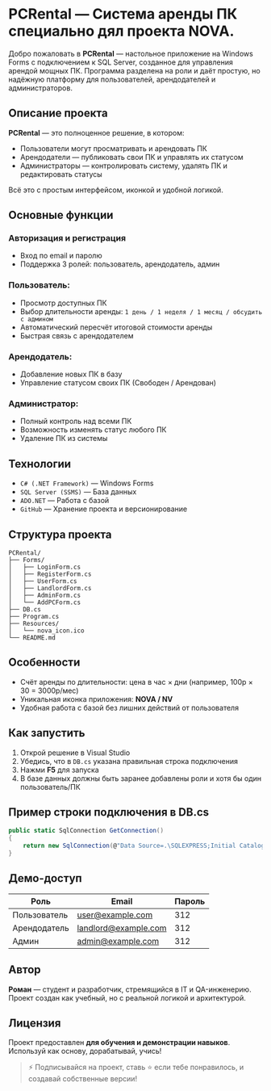 # PCRental — Система аренды ПК специально дял проекта NOVA.

Добро пожаловать в **PCRental** — настольное приложение на Windows Forms с подключением к SQL Server, созданное для управления арендой мощных ПК. Программа разделена на роли и даёт простую, но надёжную платформу для пользователей, арендодателей и администраторов.

## Описание проекта

**PCRental** — это полноценное решение, в котором:
- Пользователи могут просматривать и арендовать ПК
- Арендодатели — публиковать свои ПК и управлять их статусом
- Администраторы — контролировать систему, удалять ПК и редактировать статусы

Всё это с простым интерфейсом, иконкой и удобной логикой.

## Основные функции

### Авторизация и регистрация
- Вход по email и паролю
- Поддержка 3 ролей: пользователь, арендодатель, админ

### Пользователь:
- Просмотр доступных ПК
- Выбор длительности аренды: `1 день / 1 неделя / 1 месяц / обсудить с админом`
- Автоматический пересчёт итоговой стоимости аренды
- Быстрая связь с арендодателем

### Арендодатель:
- Добавление новых ПК в базу
- Управление статусом своих ПК (Свободен / Арендован)

### Администратор:
- Полный контроль над всеми ПК
- Возможность изменять статус любого ПК
- Удаление ПК из системы

## Технологии

- `C# (.NET Framework)` — Windows Forms
- `SQL Server (SSMS)` — База данных
- `ADO.NET` — Работа с базой
- `GitHub` — Хранение проекта и версионирование

## Структура проекта

```
PCRental/
├── Forms/
│   ├── LoginForm.cs
│   ├── RegisterForm.cs
│   ├── UserForm.cs
│   ├── LandlordForm.cs
│   ├── AdminForm.cs
│   └── AddPCForm.cs
├── DB.cs
├── Program.cs
├── Resources/
│   └── nova_icon.ico
└── README.md
```

## Особенности

- Счёт аренды по длительности: цена в час × дни (например, 100р × 30 = 3000р/мес)
- Уникальная иконка приложения: **NOVA / NV**
- Удобная работа с базой без лишних действий от пользователя

## Как запустить

1. Открой решение в Visual Studio
2. Убедись, что в `DB.cs` указана правильная строка подключения
3. Нажми **F5** для запуска
4. В базе данных должны быть заранее добавлены роли и хотя бы один пользователь/ПК

## Пример строки подключения в DB.cs

```csharp
public static SqlConnection GetConnection()
{
    return new SqlConnection(@"Data Source=.\SQLEXPRESS;Initial Catalog=PCRentalDB;Integrated Security=True");
}
```

## Демо-доступ

| Роль         | Email                | Пароль |
|--------------|----------------------|--------|
| Пользователь | user@example.com     | 312    |
| Арендодатель | landlord@example.com | 312    |
| Админ        | admin@example.com    | 312    |

## Автор

**Роман** — студент и разработчик, стремящийся в IT и QA-инженерию.  
Проект создан как учебный, но с реальной логикой и архитектурой.

## Лицензия

Проект предоставлен **для обучения и демонстрации навыков**. Используй как основу, дорабатывай, учись!

> ⚡ Подписывайся на проект, ставь ⭐ если тебе понравилось, и создавай собственные версии!
